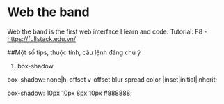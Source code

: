 # Web the band
 Web the band is the first web interface I learn and code. 
Tutorial: F8 - https://fullstack.edu.vn/


##Một số tips, thuộc tính, câu lệnh đáng chú ý

1. box-shadow

box-shadow: none|h-offset v-offset blur spread color |inset|initial|inherit;

box-shadow: 10px 10px 8px 10px #888888;